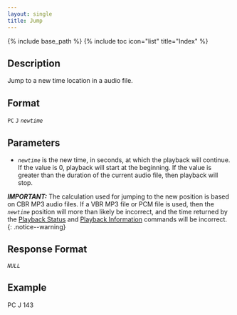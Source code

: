 ```yaml
---
layout: single
title: Jump
---
```

{% include base_path %}
{% include toc icon="list" title="Index" %}

## Description

Jump to a new time location in a audio file.

## Format

`PC` `J`  *`newtime`*

## Parameters

  * *`newtime`* is the new time, in seconds, at which the playback will continue.  If the value is 0, playback will start at the beginning.  If the value is greater than the duration of the current audio file, then playback will stop.

***IMPORTANT:*** The calculation used for jumping to the new position is based on CBR MP3 audio files.  If a VBR MP3 file or PCM file is used, then the *`newtime`* position will more than likely be incorrect, and the time returned by the [Playback Status](playback_status.html) and [Playback Information](playback_information.html) commands will be incorrect.
{: .notice--warning}

## Response Format

*`NULL`*

## Example

<div class="wrap wrap_example wrap_monospace">
<div class="wrap wrap_host_command">PC J 143</div>
</div>
